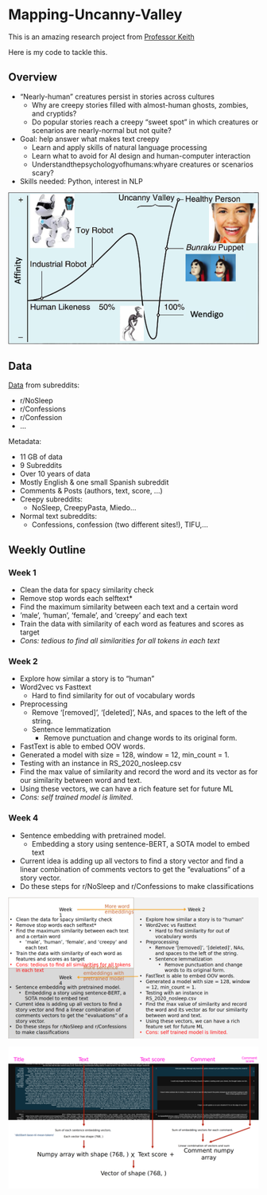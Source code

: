 # Mapping-Uncanny-Valley
This is an amazing research project from [Professor Keith](https://www.isi.edu/people/keithab/about)

Here is my code to tackle this.

## Overview
- “Nearly-human” creatures persist in stories across cultures
    - Why are creepy stories filled with almost-human ghosts, zombies, and cryptids?
    - Do popular stories reach a creepy “sweet spot” in which creatures or scenarios are nearly-normal but not quite?
- Goal: help answer what makes text creepy
    - Learn and apply skills of natural language processing
    - Learn what to avoid for AI design and human-computer interaction
    - Understandthepsychologyofhumans:whyare creatures or scenarios scary?
- Skills needed: Python, interest in NLP

![Uncanny Valley](./Presentations/overview.png)

## Data 
[Data](https://tinyurl.com/y5dyh8sw) from subreddits:
- r/NoSleep
- r/Confessions
- r/Confession
- ...

Metadata:
- 11 GB of data
- 9 Subreddits
- Over 10 years of data
- Mostly English & one small Spanish subreddit
- Comments & Posts (authors, text, score, ...)
- Creepy subreddits:
    - NoSleep, CreepyPasta, Miedo...
- Normal text subreddits:
    - Confessions, confession (two different sites!), TIFU,...

## Weekly Outline
### Week 1
- Clean the data for spacy similarity check
- Remove stop words each selftext*
- Find the maximum similarity between each text and a certain word
- ’male’, ‘human’, ‘female’, and ‘creepy’ and each text
- Train the data with similarity of each word as features and scores as target
- *Cons: tedious to find all similarities for all tokens in each text*

### Week 2
- Explore how similar a story is to “human”
- Word2vec vs Fasttext
    - Hard to find similarity for out of vocabulary words
- Preprocessing
    - Remove ‘[removed]’, ‘[deleted]’, NAs, and spaces to the left of the string.
    - Sentence lemmatization
        - Remove punctuation and change words to its original form.
- FastText is able to embed OOV words.
- Generated a model with size = 128, window = 12, min_count = 1.
- Testing with an instance in RS_2020_nosleep.csv
- Find the max value of similarity and record the word and its vector as for our similarity between word and text.
- Using these vectors, we can have a rich feature set for future ML
- *Cons: self trained model is limited.*

### Week 4
- Sentence embedding with pretrained model. 
    - Embedding a story using sentence-BERT, a SOTA model to embed text
- Current idea is adding up all vectors to find a story vector and find a linear combination of comments vectors to get the “evaluations” of a story vector.
- Do these steps for r/NoSleep and r/Confessions to make classifications

![Week 1 to 4 Outline](./Presentations/images/w1-4_outline.png)

![Linear combination idea visualization](./Presentations/images/linear_combination_idea.png)



